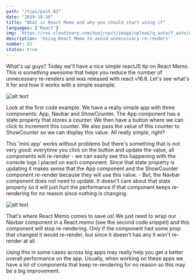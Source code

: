 ```yaml
---
path: "/tips/post-83"
date: "2019-10-30"
title: "What is React Memo and why you should start using it"
languages: ['React']
img: 'https://res.cloudinary.com/duejrcpct/image/upload/q_auto/f_auto/w_1000/v1587072382/tips/83-1_buzeni.png'
description: 'Using React Memo to avoid unnecessary re-renders'
number: 83
status: true
---
```


What's up guys?
Today we'll have a nice simple reactJS tip on React Memo. This is something awesome that helps you reduce the number of unnecessary re-renders and was released with react v16.6. Let's see what's it for and how it works with a simple example.

![alt text](https://res.cloudinary.com/duejrcpct/image/upload/q_auto/f_auto/w_1000/v1587072382/tips/83-2_iw4ync.png "React Memo")

Look at the first code example. We have a really simple app with three components: App, Navbar and ShowCounter. The App component has a state property that stores a counter. We then have a button where we can click to increment this counter. We also pass the value of this counter to ShowCounter so we can display this value. All really simple, right?

This 'mini app' works without problems but there's something that is not very good: everytime you click on the button and update the value, all components will re-render - we can easily see this happening with the console logs I placed on each component. Since that state property is updating it makes sense that the App component and the ShowCounter component re-render because they will use this value. -
But, the Navbar component does not need to update. It doesn't care about that state property so it will just hurt the performance if that component keeps re-rendering for no reason since nothing is changing.

![alt text](https://res.cloudinary.com/duejrcpct/image/upload/q_auto/f_auto/w_1000/v1587072382/tips/83-3_calthr.png "React Memo")

That's where React Memo comes to save us! We just need to wrap our Navbar component in a React.memo (see the second code snippet) and this component will stop re-rendering. Only if the component had some prop that changed it would re-render, but since it doesn't has any it won't re-render at all .

Using this in some cases across big apps may really help you get a better overall performance on the app. Usually, when working on these apps we have a lot of components that keep re-rendering for no reason so this may be a big improvement.